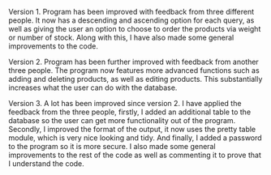 Version 1.  Program has been improved with feedback from three different people. It now has a descending and ascending option for each query, as well as giving the user an option to choose to order the products via weight or number of stock. Along with this, I have also made some general improvements to the code.

Version 2. Program has been further improved with feedback from another three people. The program now features more advanced functions such as adding and deleting products, as well as editing products. This substantially increases what the user can do with the database.

Version 3. A lot has been improved since version 2. I have applied the feedback from the three people, firstly, I added an additional table to the database so the user can get more functionality out of the program. Secondly, I improved the format of the output, it now uses the pretty table module, which is very nice looking and tidy. And finally, I added a password to the program so it is more secure. I also made some general improvements to the rest of the code as well as commenting it to prove that I understand the code.